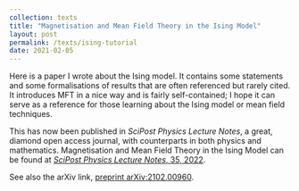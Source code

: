 ```yaml
---
collection: texts
title: "Magnetisation and Mean Field Theory in the Ising Model"
layout: post
permalink: /texts/ising-tutorial
date: 2021-02-05
---
```


Here is a paper I wrote about the Ising model. It contains some statements and some formalisations of results that are often referenced but rarely cited. It introduces MFT in a 
nice way and is fairly self-contained; I hope it can serve as a reference for those learning about the Ising model or mean field techniques.

This has now been published in _SciPost Physics Lecture Notes_, a great, diamond open access journal, with counterparts in both physics and mathematics. Magnetisation and Mean Field Theory in the Ising Model can be found at [_SciPost Physics Lecture Notes_, 35, 2022](https://scipost.org/SciPostPhysLectNotes.35).

See also the arXiv link, [preprint arXiv:2102.00960](https://arxiv.org/abs/2102.00960).
